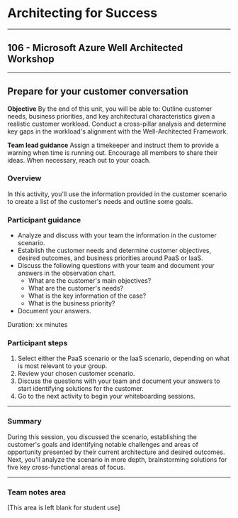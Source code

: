 # Architecting for Success

---

## 106 - Microsoft Azure Well Architected Workshop

---

## Prepare for your customer conversation

**Objective**
By the end of this unit, you will be able to:
Outline customer needs, business priorities, and key architectural characteristics given a realistic customer workload.
Conduct a cross-pillar analysis and determine key gaps in the workload's alignment with the Well-Architected Framework.
  
**Team lead guidance**
Assign a timekeeper and instruct them to provide a warning when time is running out.
Encourage all members to share their ideas.
When necessary, reach out to your coach.

### Overview

In this activity, you'll use the information provided in the customer scenario to create a list of the customer's needs and outline some goals.

### Participant guidance

* Analyze and discuss with your team the information in the customer scenario.
* Establish the customer needs and determine customer objectives, desired outcomes, and business priorities around PaaS or IaaS.
* Discuss the following questions with your team and document your answers in the observation chart.  
  * What are the customer's main objectives?
  * What are the customer's needs?
  * What is the key information of the case?
  * What is the business priority?
* Document your answers.
  
Duration: xx minutes

### Participant steps

1. Select either the PaaS scenario or the IaaS scenario, depending on what is most relevant to your group.
2. Review your chosen customer scenario.
3. Discuss the questions with your team and document your answers to start identifying solutions for the customer.
4. Go to the next activity to begin your whiteboarding sessions.

---

### Summary

During this session, you discussed the scenario, establishing the customer's goals and identifying notable challenges and areas of opportunity presented by their current architecture and desired outcomes. Next, you'll analyze the scenario in more depth, brainstorming solutions for five key cross-functional areas of focus.

---

### Team notes area

[This area is left blank for student use]
